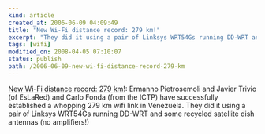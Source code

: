 ```yaml
--- 
kind: article
created_at: 2006-06-09 04:09:49
title: "New Wi-Fi distance record: 279 km!"
excerpt: "They did it using a pair of Linksys WRT54Gs running DD-WRT and some recycled satellite dish antennas (no amplifiers!)"
tags: [wifi]
modified_on: 2008-04-05 07:10:07
status: publish 
path: /2006-06-09-new-wi-fi-distance-record-279-km
---
```


<a href="http://constructiveinterference.net/archives/199">New Wi-Fi distance record: 279 km!</a>:
Ermanno Pietrosemoli and Javier Trivio (of EsLaRed) and Carlo Fonda (from the ICTP) have successfully established a whopping 279 km wifi link in Venezuela. They did it using a pair of Linksys WRT54Gs running DD-WRT and some recycled satellite dish antennas (no amplifiers!)